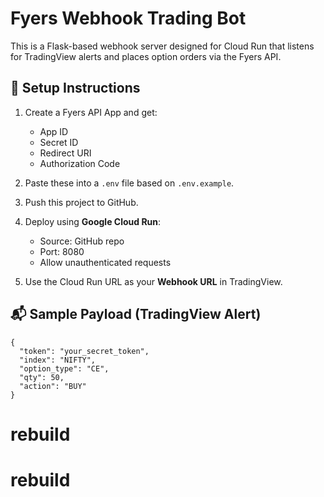 # Fyers Webhook Trading Bot

This is a Flask-based webhook server designed for Cloud Run that listens for TradingView alerts and places option orders via the Fyers API.

## 🔧 Setup Instructions

1. Create a Fyers API App and get:
   - App ID
   - Secret ID
   - Redirect URI
   - Authorization Code

2. Paste these into a `.env` file based on `.env.example`.

3. Push this project to GitHub.

4. Deploy using **Google Cloud Run**:
   - Source: GitHub repo
   - Port: 8080
   - Allow unauthenticated requests

5. Use the Cloud Run URL as your **Webhook URL** in TradingView.

## 📬 Sample Payload (TradingView Alert)

```
{
  "token": "your_secret_token",
  "index": "NIFTY",
  "option_type": "CE",
  "qty": 50,
  "action": "BUY"
}
```
# rebuild
# rebuild
